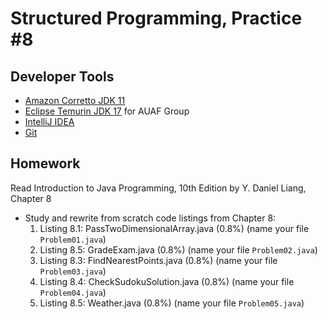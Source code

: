 Structured Programming, Practice #8
===================================

## Developer Tools

* [Amazon Corretto JDK 11](https://aws.amazon.com/corretto)
* [Eclipse Temurin JDK 17](https://adoptium.net) for AUAF Group
* [IntelliJ IDEA](https://www.jetbrains.com/idea/download)
* [Git](https://git-scm.com)

## Homework

Read Introduction to Java Programming, 10th Edition by Y. Daniel Liang, Chapter 8

* Study and rewrite from scratch code listings from Chapter 8:
  1. Listing 8.1: PassTwoDimensionalArray.java (0.8%) (name your file `Problem01.java`)
  2. Listing 8.5: GradeExam.java (0.8%) (name your file `Problem02.java`)
  3. Listing 8.3: FindNearestPoints.java (0.8%) (name your file `Problem03.java`)
  4. Listing 8.4: CheckSudokuSolution.java (0.8%) (name your file `Problem04.java`)
  5. Listing 8.5: Weather.java (0.8%) (name your file `Problem05.java`)
